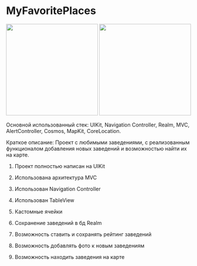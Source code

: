 # MyFavoritePlaces

 <img src="https://user-images.githubusercontent.com/84350949/142168426-3c1940be-d48c-40c4-82ee-709f853dfdb2.png" width="250" />

<img src="https://user-images.githubusercontent.com/84350949/142169112-e8f2bb53-db70-4271-aa99-31c1fc4b8935.png" width="250" />





Основной использованный стек:  UIKit, Navigation Controller, Realm, MVC, AlertController, Cosmos, MapKit, CoreLocation.

Краткое описание: Проект с любимыми заведениями, с реализованным функционалом добавления новых заведений и возможностью найти их на карте.

1. Проект полностью написан на UIKit

2. Использована архитектура MVC

3. Использован Navigation Controller

4. Использован TableView

5. Кастомные ячейки

6. Сохранение заведений в бд Realm

7. Возможность ставить и сохранять рейтинг заведений

8. Возможность добавлять фото к новым заведениям

9. Возможность находить заведения на карте

